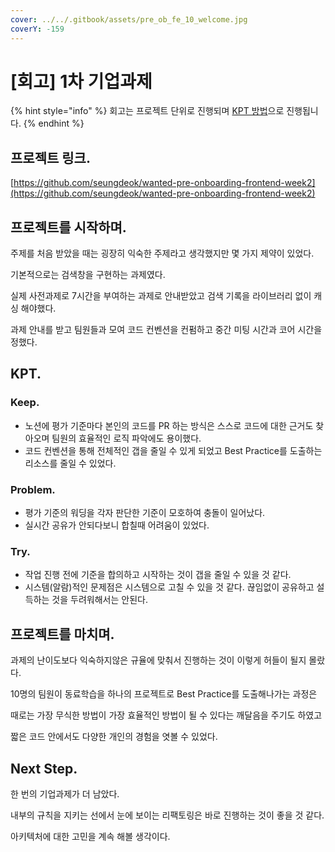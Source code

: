 ```yaml
---
cover: ../../.gitbook/assets/pre_ob_fe_10_welcome.jpg
coverY: -159
---
```


# \[회고] 1차 기업과제

{% hint style="info" %}
회고는 프로젝트 단위로 진행되며 [KPT 방법](https://code-artisan.io/retrospective-method-kpt/)으로 진행됩니다.
{% endhint %}



## 프로젝트 링크.

[https://github.com/seungdeok/wanted-pre-onboarding-frontend-week2](https://github.com/seungdeok/wanted-pre-onboarding-frontend-week2)



## 프로젝트를 시작하며.

주제를 처음 받았을 때는 굉장히 익숙한 주제라고 생각했지만 몇 가지 제약이 있었다.

기본적으로는 검색창을 구현하는 과제였다.

실제 사전과제로 7시간을 부여하는 과제로 안내받았고 검색 기록을 라이브러리 없이 캐싱 해야했다.



과제 안내를 받고 팀원들과 모여 코드 컨벤션을 컨펌하고 중간 미팅 시간과 코어 시간을 정했다.



## KPT.

### Keep.

* 노션에 평가 기준마다 본인의 코드를 PR 하는 방식은 스스로 코드에 대한 근거도 찾아오며 팀원의 효율적인 로직 파악에도 용이했다.
* 코드 컨벤션을 통해 전체적인 갭을 줄일 수 있게 되었고 Best Practice를 도출하는 리소스를 줄일 수 있었다.

### Problem.

* 평가 기준의 워딩을 각자 판단한 기준이 모호하여 충돌이 일어났다.
* 실시간 공유가 안되다보니 합칠때 어려움이 있었다.

### Try.

* 작업 진행 전에 기준을 합의하고 시작하는 것이 갭을 줄일 수 있을 것 같다.
* 시스템(알람)적인 문제점은 시스템으로 고칠 수 있을 것 같다. 끊임없이 공유하고 설득하는 것을 두려워해서는 안된다.



## 프로젝트를 마치며.

과제의 난이도보다 익숙하지않은 규율에 맞춰서 진행하는 것이 이렇게 허들이 될지 몰랐다.

10명의 팀원이 동료학습을 하나의 프로젝트로 Best Practice를 도출해나가는 과정은

때로는 가장 무식한 방법이 가장 효율적인 방법이 될 수 있다는 깨달음을 주기도 하였고

짧은 코드 안에서도 다양한 개인의 경험을 엿볼 수 있었다.



## Next Step.

한 번의 기업과제가 더 남았다.

내부의 규칙을 지키는 선에서 눈에 보이는 리팩토링은 바로 진행하는 것이 좋을 것 같다.

아키텍처에 대한 고민을 계속 해볼 생각이다.

